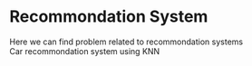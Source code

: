 # Recommondation System
Here we can find problem related to recommondation systems\
Car recommondation system using KNN
